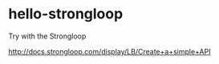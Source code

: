 hello-strongloop
================

Try with the Strongloop

http://docs.strongloop.com/display/LB/Create+a+simple+API
